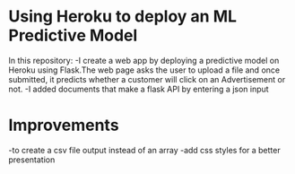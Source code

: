 # Using Heroku to deploy an ML Predictive Model

In this repository:
-I create a web app by deploying a predictive model on Heroku using Flask.The web page asks the user to upload a file and once submitted, it predicts whether a customer will click on an Advertisement or not.
-I added documents that make a flask API by entering a json input




# Improvements
-to create a csv file output instead of an array
-add css styles for a better presentation
